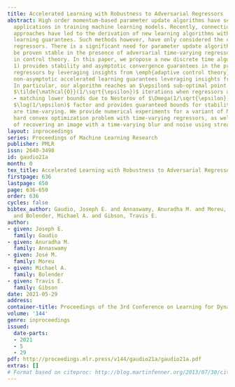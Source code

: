 ```yaml
---
title: Accelerated Learning with Robustness to Adversarial Regressors
abstract: High order momentum-based parameter update algorithms have seen widespread
  applications in training machine learning models. Recently, connections with variational
  approaches have led to the derivation of new learning algorithms with accelerated
  learning guarantees. Such methods however, have only considered the case of static
  regressors. There is a significant need for parameter update algorithms which can
  be proven stable in the presence of adversarial time-varying regressors, as is commonplace
  in control theory. In this paper, we propose a new discrete time algorithm which
  1) provides stability and asymptotic convergence guarantees in the presence of adversarial
  regressors by leveraging insights from \emph{adaptive control theory} and 2) provides
  non-asymptotic accelerated learning guarantees leveraging insights from convex optimization.
  In particular, our algorithm reaches an $\epsilon$ sub-optimal point in at most
  $\tilde{\mathcal{O}}(1/\sqrt{\epsilon})$ iterations when regressors are constant
  - matching lower bounds due to Nesterov of $\Omega(1/\sqrt{\epsilon})$, up to a
  $\log(1/\epsilon)$ factor and provides guaranteed bounds for stability when regressors
  are time-varying. We provide numerical experiments for a variant of Nesterov’s provably
  hard convex optimization problem with time-varying regressors, as well as the problem
  of recovering an image with a time-varying blur and noise using streaming data.
layout: inproceedings
series: Proceedings of Machine Learning Research
publisher: PMLR
issn: 2640-3498
id: gaudio21a
month: 0
tex_title: Accelerated Learning with Robustness to Adversarial Regressors
firstpage: 636
lastpage: 650
page: 636-650
order: 636
cycles: false
bibtex_author: Gaudio, Joseph E. and Annaswamy, Anuradha M. and Moreu, Jos\'{e} M.
  and Bolender, Michael A. and Gibson, Travis E.
author:
- given: Joseph E.
  family: Gaudio
- given: Anuradha M.
  family: Annaswamy
- given: José M.
  family: Moreu
- given: Michael A.
  family: Bolender
- given: Travis E.
  family: Gibson
date: 2021-05-29
address:
container-title: Proceedings of the 3rd Conference on Learning for Dynamics and Control
volume: '144'
genre: inproceedings
issued:
  date-parts:
  - 2021
  - 5
  - 29
pdf: http://proceedings.mlr.press/v144/gaudio21a/gaudio21a.pdf
extras: []
# Format based on citeproc: http://blog.martinfenner.org/2013/07/30/citeproc-yaml-for-bibliographies/
---
```

